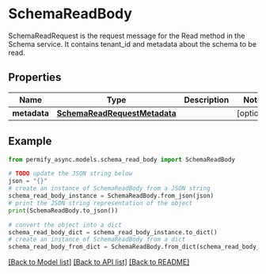 # SchemaReadBody

SchemaReadRequest is the request message for the Read method in the Schema service. It contains tenant_id and metadata about the schema to be read.

## Properties

Name | Type | Description | Notes
------------ | ------------- | ------------- | -------------
**metadata** | [**SchemaReadRequestMetadata**](SchemaReadRequestMetadata.md) |  | [optional] 

## Example

```python
from permify_async.models.schema_read_body import SchemaReadBody

# TODO update the JSON string below
json = "{}"
# create an instance of SchemaReadBody from a JSON string
schema_read_body_instance = SchemaReadBody.from_json(json)
# print the JSON string representation of the object
print(SchemaReadBody.to_json())

# convert the object into a dict
schema_read_body_dict = schema_read_body_instance.to_dict()
# create an instance of SchemaReadBody from a dict
schema_read_body_from_dict = SchemaReadBody.from_dict(schema_read_body_dict)
```
[[Back to Model list]](../README.md#documentation-for-models) [[Back to API list]](../README.md#documentation-for-api-endpoints) [[Back to README]](../README.md)


